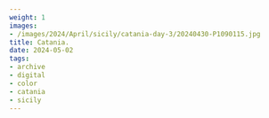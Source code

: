 ```yaml
---
weight: 1
images:
- /images/2024/April/sicily/catania-day-3/20240430-P1090115.jpg
title: Catania.
date: 2024-05-02
tags:
- archive
- digital
- color
- catania
- sicily
---
```


